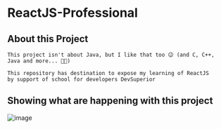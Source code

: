 # ReactJS-Professional

## About this Project
```code
This project isn't about Java, but I like that too 😉 (and C, C++, Java and more... 🧑‍🚀)

This repository has destination to expose my learning of ReactJS
by support of school for developers DevSuperior
```

## Showing what are happening with this project
![image](https://github.com/user-attachments/assets/8650d461-fb2f-4b7f-ad6a-e524ccfe129f)

